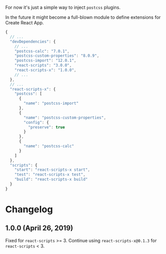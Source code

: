 For now it's just a simple way to inject `postcss` plugins.

In the future it might become a full-blown module to define extensions for Create React App.

```js
{
  // ...
  "devDependencies": {
    // ...
    "postcss-calc": "7.0.1",
    "postcss-custom-properties": "8.0.9",
    "postcss-import": "12.0.1",
    "react-scripts": "3.0.0",
    "react-scripts-x": "1.0.0",
    // ...
  },
  // ...
  "react-scripts-x": {
    "postcss": [
      {
        "name": "postcss-import"
      },
      {
        "name": "postcss-custom-properties",
        "config": {
          "preserve": true
        }
      },
      {
        "name": "postcss-calc"
      }
    ]
  },
  "scripts": {
    "start": "react-scripts-x start",
    "test": "react-scripts-x test",
    "build": "react-scripts-x build"
  }
}
```

# Changelog

## 1.0.0 (April 26, 2019)

Fixed for `react-scripts` >= 3. Continue using `react-scripts-x@0.1.3` for `react-scripts` < 3.
